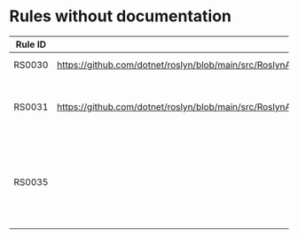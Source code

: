 # Rules without documentation

Rule ID | Missing Help Link | Title |
--------|-------------------|-------|
RS0030 | <https://github.com/dotnet/roslyn/blob/main/src/RoslynAnalyzers/Microsoft.CodeAnalysis.BannedApiAnalyzers/BannedApiAnalyzers.Help.md> | Do not use banned APIs |
RS0031 | <https://github.com/dotnet/roslyn/blob/main/src/RoslynAnalyzers/Microsoft.CodeAnalysis.BannedApiAnalyzers/BannedApiAnalyzers.Help.md> | The list of banned symbols contains a duplicate |
RS0035 |  | External access to internal symbols outside the restricted namespace(s) is prohibited |

